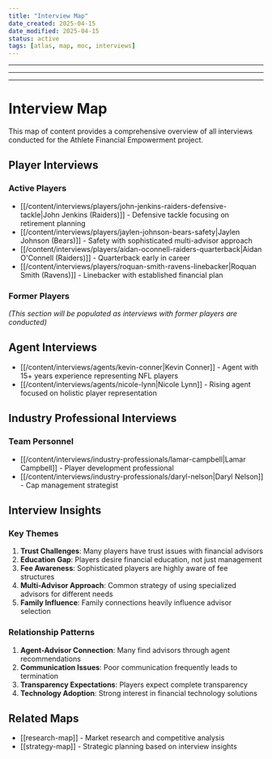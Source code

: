 ```yaml
---
title: "Interview Map"
date_created: 2025-04-15
date_modified: 2025-04-15
status: active
tags: [atlas, map, moc, interviews]
---
```


---

---

---

# Interview Map

This map of content provides a comprehensive overview of all interviews conducted for the Athlete Financial Empowerment project.

## Player Interviews

### Active Players

- [[/content/interviews/players/john-jenkins-raiders-defensive-tackle|John Jenkins (Raiders)]] - Defensive tackle focusing on retirement planning
- [[/content/interviews/players/jaylen-johnson-bears-safety|Jaylen Johnson (Bears)]] - Safety with sophisticated multi-advisor approach
- [[/content/interviews/players/aidan-oconnell-raiders-quarterback|Aidan O'Connell (Raiders)]] - Quarterback early in career
- [[/content/interviews/players/roquan-smith-ravens-linebacker|Roquan Smith (Ravens)]] - Linebacker with established financial plan

### Former Players

*(This section will be populated as interviews with former players are conducted)*

## Agent Interviews

- [[/content/interviews/agents/kevin-conner|Kevin Conner]] - Agent with 15+ years experience representing NFL players
- [[/content/interviews/agents/nicole-lynn|Nicole Lynn]] - Rising agent focused on holistic player representation

## Industry Professional Interviews

### Team Personnel

- [[/content/interviews/industry-professionals/lamar-campbell|Lamar Campbell]] - Player development professional
- [[/content/interviews/industry-professionals/daryl-nelson|Daryl Nelson]] - Cap management strategist

## Interview Insights

### Key Themes

1. **Trust Challenges**: Many players have trust issues with financial advisors
2. **Education Gap**: Players desire financial education, not just management
3. **Fee Awareness**: Sophisticated players are highly aware of fee structures
4. **Multi-Advisor Approach**: Common strategy of using specialized advisors for different needs
5. **Family Influence**: Family connections heavily influence advisor selection

### Relationship Patterns

1. **Agent-Advisor Connection**: Many find advisors through agent recommendations
2. **Communication Issues**: Poor communication frequently leads to termination
3. **Transparency Expectations**: Players expect complete transparency
4. **Technology Adoption**: Strong interest in financial technology solutions

## Related Maps

- [[research-map]] - Market research and competitive analysis
- [[strategy-map]] - Strategic planning based on interview insights
